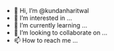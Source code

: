 - 👋 Hi, I’m @kundanharitwal
- 👀 I’m interested in ...
- 🌱 I’m currently learning ...
- 💞️ I’m looking to collaborate on ...
- 📫 How to reach me ...

<!---
kundanharitwal/kundanharitwal is a ✨ special ✨ repository because its `README.md` (this file) appears on your GitHub profile.
You can click the Preview link to take a look at your changes.
--->
